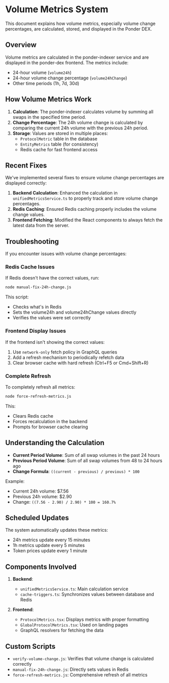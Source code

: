 # Volume Metrics System

This document explains how volume metrics, especially volume change percentages, are calculated, stored, and displayed in the Ponder DEX.

## Overview

Volume metrics are calculated in the ponder-indexer service and are displayed in the ponder-dex frontend. The metrics include:

- 24-hour volume (`volume24h`)
- 24-hour volume change percentage (`volume24hChange`)
- Other time periods (1h, 7d, 30d)

## How Volume Metrics Work

1. **Calculation**: The ponder-indexer calculates volume by summing all swaps in the specified time period.
2. **Change Percentage**: The 24h volume change is calculated by comparing the current 24h volume with the previous 24h period.
3. **Storage**: Values are stored in multiple places:
   - `ProtocolMetric` table in the database
   - `EntityMetrics` table (for consistency)
   - Redis cache for fast frontend access

## Recent Fixes

We've implemented several fixes to ensure volume change percentages are displayed correctly:

1. **Backend Calculation**: Enhanced the calculation in `unifiedMetricsService.ts` to properly track and store volume change percentages.
2. **Redis Caching**: Ensured Redis caching properly includes the volume change values.
3. **Frontend Fetching**: Modified the React components to always fetch the latest data from the server.

## Troubleshooting

If you encounter issues with volume change percentages:

### Redis Cache Issues

If Redis doesn't have the correct values, run:

```bash
node manual-fix-24h-change.js
```

This script:
- Checks what's in Redis
- Sets the volume24h and volume24hChange values directly
- Verifies the values were set correctly

### Frontend Display Issues

If the frontend isn't showing the correct values:

1. Use `network-only` fetch policy in GraphQL queries
2. Add a refresh mechanism to periodically refetch data
3. Clear browser cache with hard refresh (Ctrl+F5 or Cmd+Shift+R)

### Complete Refresh

To completely refresh all metrics:

```bash
node force-refresh-metrics.js
```

This:
- Clears Redis cache
- Forces recalculation in the backend
- Prompts for browser cache clearing

## Understanding the Calculation

- **Current Period Volume**: Sum of all swap volumes in the past 24 hours
- **Previous Period Volume**: Sum of all swap volumes from 48 to 24 hours ago
- **Change Formula**: `((current - previous) / previous) * 100`

Example:
- Current 24h volume: $7.56
- Previous 24h volume: $2.90
- Change: `((7.56 - 2.90) / 2.90) * 100 = 160.7%`

## Scheduled Updates

The system automatically updates these metrics:
- 24h metrics update every 15 minutes
- 1h metrics update every 5 minutes
- Token prices update every 1 minute

## Components Involved

1. **Backend**:
   - `unifiedMetricsService.ts`: Main calculation service
   - `cache-triggers.ts`: Synchronizes values between database and Redis

2. **Frontend**:
   - `ProtocolMetrics.tsx`: Displays metrics with proper formatting
   - `GlobalProtocolMetrics.tsx`: Used on landing pages 
   - GraphQL resolvers for fetching the data

## Custom Scripts

- `verify-volume-change.js`: Verifies that volume change is calculated correctly
- `manual-fix-24h-change.js`: Directly sets values in Redis
- `force-refresh-metrics.js`: Comprehensive refresh of all metrics 